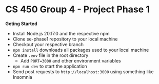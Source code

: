 # CS 450 Group 4 - Project Phase 1

**Geting Started**

- Install Node.js 20.17.0 and the respective npm
- Clone se-phase1 repository to your local machine
- Checkout your respective branch
- `npm install` downloads all packages used to your local machine
- Create `.env` file in the root directory
    - Add `PORT=3000` and other environment variables
- `npm run dev` to start the application
- Send post requests to `http://localhost:3000` using something like Insomnia


